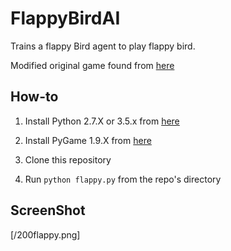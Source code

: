 FlappyBirdAI
=============
Trains a flappy Bird agent to play flappy bird. 

Modified original game found from [here](https://github.com/sourabhv/FlapPyBird)


How-to
------

1. Install Python 2.7.X or 3.5.x from [here](https://www.python.org/download/releases/)

2. Install PyGame 1.9.X from [here](http://www.pygame.org/download.shtml)

3. Clone this repository

4. Run `python flappy.py` from the repo's directory

ScreenShot
----------
[/200flappy.png]


[1]: http://www.pygame.org
